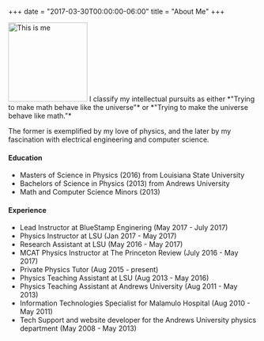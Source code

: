 +++
date = "2017-03-30T00:00:00-06:00"
title = "About Me"
+++
<!--more-->

<img width="160px" class="about-image" src="/img/me.jpg" alt="This is me" /> 
I classify  my intellectual pursuits as either *"Trying to make math behave like the universe"* or *"Trying to make the universe behave like math."* 

The former is exemplified by my love of physics, and the later by my fascination with electrical engineering  and computer science.  



#### Education

* Masters of Science in Physics (2016) from Louisiana State University
* Bachelors of Science in Physics (2013) from Andrews University
* Math and Computer Science Minors (2013)

#### Experience

* Lead Instructor at BlueStamp Enginering (May 2017 - July 2017)
* Physics Instructor at LSU (Jan 2017 - May 2017)
* Research Assistant at LSU (May 2016 - May 2017)
* MCAT Physics Instructor at The Princeton Review (July 2016 - May 2017)
* Private Physics Tutor (Aug 2015 - present)
* Physics Teaching Assistant at LSU (Aug 2013 - May 2016)
* Physics Teaching Assistant at Andrews University (Aug 2011 - May 2013)
* Information Technologies Specialist for Malamulo Hospital (Aug 2010 - May 2011)
* Tech Support and website developer for the Andrews University physics department (May 2008 - May 2013)

